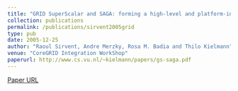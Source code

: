 ```yaml
---
title: "GRID SuperScalar and SAGA: forming a high-level and platform-independent Grid Programming Environment"
collection: publications
permalink: /publications/sirvent2005grid
type: pub
date: 2005-12-25
author: "Raoul Sirvent, Andre Merzky, Rosa M. Badia and Thilo Kielmann"
venue: "CoreGRID Integration WorkShop"
paperurl: http://www.cs.vu.nl/~kielmann/papers/gs-saga.pdf
---
```

[Paper URL](http://www.cs.vu.nl/~kielmann/papers/gs-saga.pdf)
